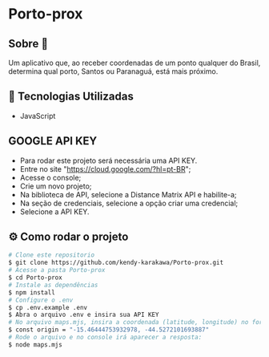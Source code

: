 # Porto-prox

## Sobre :memo:
Um aplicativo que, ao receber coordenadas de um ponto qualquer do Brasil, determina qual porto, Santos ou Paranaguá, está mais próximo. 

## :robot: Tecnologias Utilizadas

- JavaScript

## GOOGLE API KEY

- Para rodar este projeto será necessária uma API KEY.
- Entre no site "https://cloud.google.com/?hl=pt-BR";
- Acesse o console;
- Crie um novo projeto;
- Na biblioteca de API, selecione a Distance Matrix API e habilite-a;
- Na seção de credenciais, selecione a opção criar uma credencial;
- Selecione a API KEY.


## :gear: Como rodar o projeto
```bash
# Clone este repositorio
$ git clone https://github.com/kendy-karakawa/Porto-prox.git
# Acesse a pasta Porto-prox
$ cd Porto-prox
# Instale as dependências 
$ npm install
# Configure o .env
$ cp .env.example .env 
$ Abra o arquivo .env e insira sua API KEY 
# No arquivo maps.mjs, insira a coordenada (latitude, longitude) no formato de string na variável origin.
$ const origin = "-15.46444753932978, -44.5272101693887"
# Rode o arquivo e no console irá aparecer a resposta:
$ node maps.mjs
```

